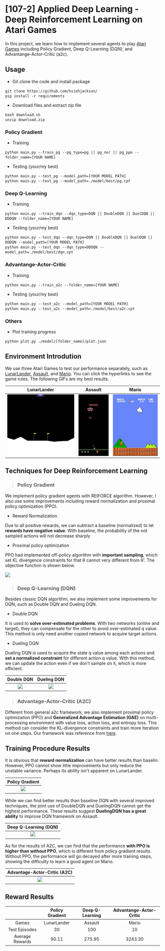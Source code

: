 # [107-2] Applied Deep Learning - Deep Reinforcement Learning on Atari Games
In this project, we learn how to implement several agents to play [Atari Games](https://gym.openai.com/envs/#atari) including Policy Gradient, Deep Q-Learning (DQN), and Advantange-Actor-Critic (a2c).

## Usage
* Git clone the code and install package
```
git clone https://github.com/hsiehjackson/
pip install -r requirements
```
* Download files and extract zip file
```
bash download.sh
unzip download.zip
```
### Policy Gradient
* Training
```
python main.py --train_pg --pg_type=pg || pg_nor || pg_ppo --folder_name=[YOUR NAME]
```
* Testing (your/my best)
```
python main.py --test_pg --model_path=[YOUR MODEL PATH]
python main.py --test_pg --model_path=./model/best/pg.cpt
```
### Deep Q-Learning
* Training
```
python main.py --train_dqn --dqn_type=DQN || DoubleDQN || DuelDQN || DDDQN --folder_name=[YOUR NAME]
```
* Testing (your/my best)
```
python main.py --test_dqn --dqn_type=DQN || DoubleDQN || DuelDQN || DDDQN --model_path=[YOUR MODEL PATH]
python main.py --test_dqn --dqn_type=DDDQN --model_path=./model/best/dqn.cpt
```

### Advantange-Actor-Critic
* Training
```
python main.py --train_a2c --folder_name=[YOUR NAME]
```
* Testing (your/my best)
```
python main.py --test_a2c --model_path=[YOUR MODEL PATH]
python main.py --test_a2c --model_path=./model/best/a2c.cpt
```
### Others
* Plot training progress
```
python plot.py ./model/[folder_name]/plot.json
```

## Environment Introdution
We use three Atari Games to test our performance separately, such as [LunarLander](https://en.wikipedia.org/wiki/Lunar_Lander_(1979_video_game)), [Assault](https://en.wikipedia.org/wiki/Assault_(1983_video_game)), and [Mario](https://en.wikipedia.org/wiki/Super_Mario). You can click the hyperlinks to see the game rules. The following GIFs are my best results.

| LunarLander  | Assault | Mario |
| :--------: | :--------: | :--------: |
|<img src="image/Lunarlander.gif"  height="200" /> |<img src="image/Assault.gif"  height="200" /> |<img src="image/Mario.gif"  height="200" /> |

## Techniques for Deep Reinforcement Learning
> ### Policy Gradient
We implement policy gradient agents with REIFORCE algorithm. However, I also use some improvements including reward normalization and proximal policy optimization (PPO).
* Reward Normalization

Due to all positive rewards, we can subtract a baseline (normalized) to let **rewards have negative value**. With baseline, the probability of the not sampled actions will not decrease sharply

* Proximal policy optimization

PPO had implemented off-policy algorithm with **important sampling**, which set KL divergence constraints for that θ cannot very different from θ'. The objective function is shown below.

<img src="https://i.imgur.com/EnWmRf7.png"/>

> ### Deep Q-Learning (DQN)
Besides classic DQN algorithm, we also implement some improvements for DQN, such as Double DQN and Dueling DQN.
* Double DQN

It is used to **solve over-estimated problems**. With two networks (online and target), they can compensate for the other to avoid over-estimated q value. This method is only need another copied network to acquire target actions.
* Dueling DQN

Dueling DQN is used to acquire the state q value among each actions and **set a normalized constraint** for different action q value. With this method, we can update the action even if we don’t sample on it, which is more efficient.

| Double DQN | Dueling DQN|
| :--------: | :--------: |
| <img src="https://i.imgur.com/bkSeAOk.png"  height="120" /> | <img src="https://i.imgur.com/l0PGdm8.png"  height="120" />|

> ### Advantage-Actor-Critic (A2C) 

Different from general a2c framework, we also implement proximal policy optimization (PPO) and **Generalized Advantage Estimation (GAE)** on multi-processing environment with value loss, action loss, and entropy loss. This method can consider the KL-divergence constraints and train more iteration on one steps. Our framework was reference from [here](https://github.com/higgsfield/RL-Adventure-2/blob/master/3.ppo.ipynb).


## Training Procedure Results
It is obvious that **reward normalization** can have better results than baselin. However, PPO cannot show little improvements but only reduce the unstable variance. Perhaps its ability isn't apparent on LunarLander. 

| Policy Gradient |
|:----------:|
|<img src="https://i.imgur.com/SkeWHhq.png" />|

While we can find better results than baseline DQN with several improved techniques, the joint use of DoubleDQN and DuelingDQN cannot get the highest performance. These results suggest **DuelingDQN has a great ability** to improve DQN framework on Assault.

| Deep Q-Learning (DQN) |
|:----------:|
|<img src="https://i.imgur.com/FVbXgZ0.png" />|

As for the results of A2C, we can find that the performance **with PPO is higher than without PPO**, which is different from policy gradient results. Without PPO, the performance will go decayed after more training steps, showing the difficulty to learn a good agent on Mario.

| Advantage-Actor-Critic (A2C) |
|:----------:|
|<img src="https://i.imgur.com/jeTrEza.png" />|


## Reward Results

|| Policy Gradient | Deep Q-Learning | Advantange-Actor-Critic |
| :--------: | :--------: | :--------: | :--------: |
|Games| LunarLander | Assault | Mario |
|Test Episodes|30|100|10|
|Average Rewards|90.11|275.95|3243.30|
